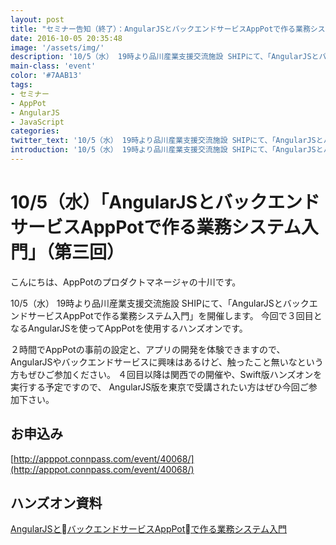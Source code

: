 ```yaml
---
layout: post
title: "セミナー告知（終了）：AngularJSとバックエンドサービスAppPotで作る業務システム入門（第三回）"
date: 2016-10-05 20:35:48
image: '/assets/img/'
description: '10/5（水） 19時より品川産業支援交流施設 SHIPにて、「AngularJSとバックエンドサービスAppPotで作る業務システム入門」を開催します。'
main-class: 'event'
color: '#7AAB13'
tags:
- セミナー
- AppPot
- AngularJS
- JavaScript
categories:
twitter_text: '10/5（水） 19時より品川産業支援交流施設 SHIPにて、「AngularJSとバックエンドサービスAppPotで作る業務システム入門」を開催します。'
introduction: '10/5（水） 19時より品川産業支援交流施設 SHIPにて、「AngularJSとバックエンドサービスAppPotで作る業務システム入門」を開催します。'
---
```


# 10/5（水）「AngularJSとバックエンドサービスAppPotで作る業務システム入門」（第三回）
こんにちは、AppPotのプロダクトマネージャの十川です。

10/5（水） 19時より品川産業支援交流施設 SHIPにて、「AngularJSとバックエンドサービスAppPotで作る業務システム入門」を開催します。
今回で３回目となるAngularJSを使ってAppPotを使用するハンズオンです。

２時間でAppPotの事前の設定と、アプリの開発を体験できますので、
AngularJSやバックエンドサービスに興味はあるけど、触ったこと無いなという方もぜひご参加ください。
４回目以降は関西での開催や、Swift版ハンズオンを実行する予定ですので、
AngularJS版を東京で受講されたい方はぜひ今回ご参加下さい。

## お申込み

[http://apppot.connpass.com/event/40068/](http://apppot.connpass.com/event/40068/)

## ハンズオン資料
[AngularJSとバックエンドサービスAppPotで作る業務システム入門](https://speakerdeck.com/chipstar_light/angularjsto-batukuendosabisuapppot-dezuo-ruye-wu-sisutemuru-men)
